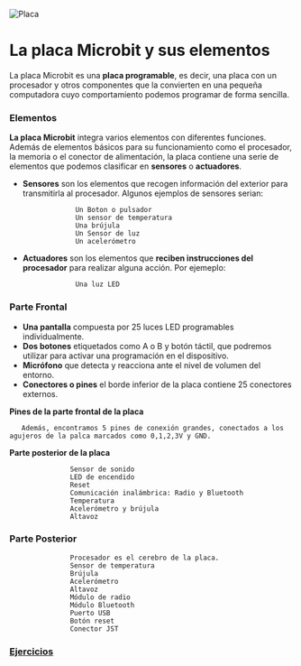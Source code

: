 
![Placa](https://user-images.githubusercontent.com/114906778/204753019-ae406dc9-dbe8-4ca7-b997-f0982431ab8e.jpeg)


# La placa Microbit y sus elementos

La placa Microbit es una **placa programable**, es decir, una placa con un procesador y otros componentes que la convierten en una pequeña computadora cuyo comportamiento podemos programar de forma sencilla. 

### Elementos

**La placa Microbit** integra varios elementos con diferentes funciones. Además de elementos básicos para su funcionamiento como el procesador, la memoria o el conector de alimentación, la placa contiene una serie de elementos que podemos clasificar en **sensores** o **actuadores**.

- **Sensores** son los elementos que recogen información del exterior para transmitirla al procesador. Algunos ejemplos de sensores serian: 

                   Un Boton o pulsador
                   Un sensor de temperatura
                   Una brújula
                   Un Sensor de luz
                   Un acelerómetro

- **Actuadores** son los elementos que **reciben instrucciones del procesador** para realizar alguna acción. Por ejemeplo: 

                   Una luz LED
                  
 ### Parte Frontal
 
 - **Una pantalla** compuesta por 25 luces LED programables individualmente. 
 - **Dos botones** etiquetados como A o B y botón táctil, que podremos utilizar para activar una programación en el dispositivo. 
 - **Micrófono** que detecta y reacciona ante el nivel de volumen del entorno. 
 - **Conectores o pines** el borde inferior de la placa contiene 25 conectores externos. 

**Pines de la parte frontal de la placa**
        
       Además, encontramos 5 pines de conexión grandes, conectados a los agujeros de la palca marcados como 0,1,2,3V y GND.
      
**Parte posterior de la placa**
      
                   Sensor de sonido
                   LED de encendido
                   Reset
                   Comunicación inalámbrica: Radio y Bluetooth
                   Temperatura
                   Acelerómetro y brújula
                   Altavoz

### Parte Posterior

                   Procesador es el cerebro de la placa.
                   Sensor de temperatura
                   Brújula
                   Acelerómetro
                   Altavoz
                   Módulo de radio
                   Módulo Bluetooth
                   Puerto USB
                   Botón reset
                   Conector JST
                   
 ### [Ejercicios](ejercicios.md)

